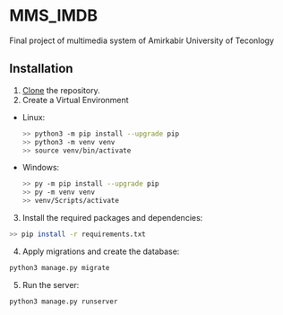 # MMS_IMDB
Final project of multimedia system of Amirkabir University of Teconlogy

## Installation
1. [Clone](https://github.com/Amirrezat1379/MMS_IMDB.git) the repository.
2. Create a Virtual Environment
  - Linux:
      ```bash
      >> python3 -m pip install --upgrade pip
      >> python3 -m venv venv
      >> source venv/bin/activate
      ```
  - Windows:
      ```bash
      >> py -m pip install --upgrade pip
      >> py -m venv venv
      >> venv/Scripts/activate
      ```
3. Install the required packages and dependencies:
```bash
>> pip install -r requirements.txt
```
4. Apply migrations and create the database:
```bash
python3 manage.py migrate
```
5. Run the server:
```bash
python3 manage.py runserver
```